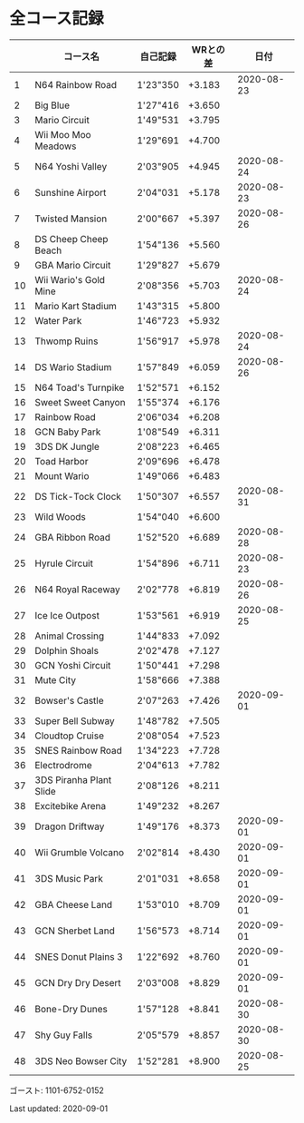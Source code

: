 # 全コース記録

||コース名|自己記録|WRとの差|日付
|--|--|--|--|--|
|1|N64 Rainbow Road|1'23"350|+3.183|2020-08-23|
|2|Big Blue|1'27"416|+3.650||
|3|Mario Circuit|1'49"531|+3.795||
|4|Wii Moo Moo Meadows|1'29"691|+4.700||
|5|N64 Yoshi Valley|2'03"905|+4.945|2020-08-24|
|6|Sunshine Airport|2'04"031|+5.178|2020-08-23|
|7|Twisted Mansion|2'00"667|+5.397|2020-08-26|
|8|DS Cheep Cheep Beach|1'54"136|+5.560||
|9|GBA Mario Circuit|1'29"827|+5.679||
|10|Wii Wario's Gold Mine|2'08"356|+5.703|2020-08-24|
|11|Mario Kart Stadium|1'43"315|+5.800||
|12|Water Park|1'46"723|+5.932||
|13|Thwomp Ruins|1'56"917|+5.978|2020-08-24|
|14|DS Wario Stadium|1'57"849|+6.059|2020-08-26|
|15|N64 Toad's Turnpike|1'52"571|+6.152||
|16|Sweet Sweet Canyon|1'55"374|+6.176||
|17|Rainbow Road|2'06"034|+6.208||
|18|GCN Baby Park|1'08"549|+6.311||
|19|3DS DK Jungle|2'08"223|+6.465||
|20|Toad Harbor|2'09"696|+6.478||
|21|Mount Wario|1'49"066|+6.483||
|22|DS Tick-Tock Clock|1'50"307|+6.557|2020-08-31|
|23|Wild Woods|1'54"040|+6.600||
|24|GBA Ribbon Road|1'52"520|+6.689|2020-08-28|
|25|Hyrule Circuit|1'54"896|+6.711|2020-08-23|
|26|N64 Royal Raceway|2'02"778|+6.819|2020-08-26|
|27|Ice Ice Outpost|1'53"561|+6.919|2020-08-25|
|28|Animal Crossing|1'44"833|+7.092||
|29|Dolphin Shoals|2'02"478|+7.127||
|30|GCN Yoshi Circuit|1'50"441|+7.298||
|31|Mute City|1'58"666|+7.388||
|32|Bowser's Castle|2'07"263|+7.426|2020-09-01|
|33|Super Bell Subway|1'48"782|+7.505||
|34|Cloudtop Cruise|2'08"054|+7.523||
|35|SNES Rainbow Road|1'34"223|+7.728||
|36|Electrodrome|2'04"613|+7.782||
|37|3DS Piranha Plant Slide|2'08"126|+8.211||
|38|Excitebike Arena|1'49"232|+8.267||
|39|Dragon Driftway|1'49"176|+8.373|2020-09-01|
|40|Wii Grumble Volcano|2'02"814|+8.430|2020-09-01|
|41|3DS Music Park|2'01"031|+8.658|2020-09-01|
|42|GBA Cheese Land|1'53"010|+8.709|2020-09-01|
|43|GCN Sherbet Land|1'56"573|+8.714|2020-09-01|
|44|SNES Donut Plains 3|1'22"692|+8.760|2020-09-01|
|45|GCN Dry Dry Desert|2'03"008|+8.829|2020-09-01|
|46|Bone-Dry Dunes|1'57"128|+8.841|2020-08-30|
|47|Shy Guy Falls|2'05"579|+8.857|2020-08-30|
|48|3DS Neo Bowser City|1'52"281|+8.900|2020-08-25|

ゴースト: 1101-6752-0152

Last updated: 2020-09-01
